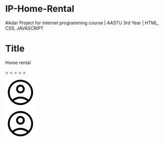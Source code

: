 # IP-Home-Rental
#Adar
Project for internet programming course | AASTU 3rd Year | HTML, CSS, JAVASCRIPT
# Title
Home rental

⭐ ⭐ ⭐ ⭐ ⭐ 
<br>
 <img src="src/images/svg/user.svg" alt="">
 <br>
  <img src="src/images/svg/user.svg" alt="">
